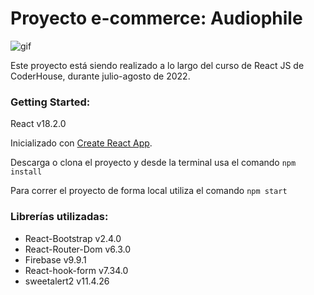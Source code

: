 # Proyecto e-commerce: **Audiophile**

![gif](https://res.cloudinary.com/jurbina/image/upload/v1658373035/audiophile/audiophile-demo_mvwitq.gif)

Este proyecto está siendo realizado a lo largo del curso de React JS de CoderHouse, durante julio-agosto de 2022.

### Getting Started:

React v18.2.0

Inicializado con [Create React App](https://github.com/facebook/create-react-app).

Descarga o clona el proyecto y desde la terminal usa el comando `npm install`

Para correr el proyecto de forma local utiliza el comando `npm start`

### Librerías utilizadas:

- React-Bootstrap v2.4.0
- React-Router-Dom v6.3.0
- Firebase v9.9.1
- React-hook-form v7.34.0
- sweetalert2 v11.4.26
